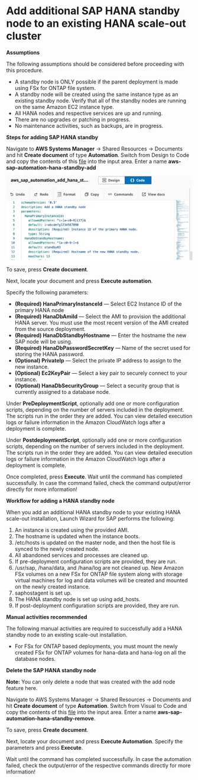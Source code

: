 # Add additional SAP HANA standby node to an existing HANA scale-out cluster

**Assumptions**

The following assumptions should be considered before proceeding with this procedure.

* A standby node is ONLY possible if the parent deployment is made using FSx for ONTAP file system.
* A standby node will be created using the same instance type as an existing standby node. Verify that all of the standby nodes are running on the same Amazon EC2 instance type.
* All HANA nodes and respective services are up and running.
* There are no upgrades or patching in progress.
* No maintenance activities, such as backups, are in progress.

**Steps for adding SAP HANA standby**

Navigate to **AWS Systems Manager** → Shared Resources → Documents and hit **Create document** of type **Automation**. Switch from Design to Code and copy the contents of this [file](hana_standby_add.yml) into the input area. Enter a name **aws-sap-automation-hana-standby-add**

![ssm1](ssm1.jpg)

To save, press **Create document**.

Next, locate your document and press **Execute automation**.

Specify the following parameters:

   * **(Required) HanaPrimaryInstanceId** — Select EC2 Instance ID of the primary HANA node
   * **(Required) HanaDbAmiId** — Select the AMI to provision the additional HANA server. You must use the most recent version of the AMI created from the source deployment.
   * **(Required) HanaDbStandbyHostname** — Enter the hostname the new SAP node will be using.
   * **(Required) HanaDbPasswordSecretKey** — Name of the secret used for storing the HANA password.
   * **(Optional) PrivateIp** — Select the private IP address to assign to the new instance.
   * **(Optional) Ec2KeyPair** — Select a key pair to securely connect to your instance.
   * **(Optional) HanaDbSecurityGroup** — Select a security group that is currently assigned to a database node.

Under **PreDeploymentScript**, optionally add one or more configuration scripts, depending on the number of servers included in the deployment. The scripts run in the order they are added. You can view detailed execution logs or failure information in the Amazon CloudWatch logs after a deployment is complete.

Under **PostdeploymentScript**, optionally add one or more configuration scripts, depending on the number of servers included in the deployment. The scripts run in the order they are added. You can view detailed execution logs or failure information in the Amazon CloudWatch logs after a deployment is complete.

Once completed, press **Execute**. Wait until the command has completed successfully. In case the command failed, check the command output/error directly for more information!

**Workflow for adding a HANA standby node**

When you add an additional HANA standby node to your existing HANA scale-out installation, Launch Wizard for SAP performs the following:

1. An instance is created using the provided AMI.
2. The hostname is updated when the instance boots.
3. /etc/hosts is updated on the master node, and then the host file is synced to the newly created node.
4. All abandoned services and processes are cleaned up.
5. If pre-deployment configuration scripts are provided, they are run.
6. /usr/sap, /hana/data, and /hana/log are not cleaned up. New Amazon FSx volumes on a new FSx for ONTAP file system along with storage virtual machines for log and data volumes will be created and mounted on the newly created instance.
7. saphostagent is set up.
8. The HANA standby node is set up using add_hosts.
9. If post-deployment configuration scripts are provided, they are run.

**Manual activities recommended**

The following manual activities are required to successfully add a HANA standby node to an existing scale-out installation.

* For FSx for ONTAP based deployments, you must mount the newly created FSx for ONTAP volumes for hana-data and hana-log on all the database nodes.

**Delete the SAP HANA standby node**

**Note:** You can only delete a node that was created with the add node feature here.

Navigate to AWS Systems Manager → Shared Resources → Documents and hit **Create document** of type **Automation**. Switch from Visual to Code and copy the contents of this [file](hana_standby_remove.yml) into the input area. Enter a name **aws-sap-automation-hana-standby-remove**.

To save, press **Create document**.

Next, locate your document and press **Execute Automation**. Specify the parameters and press **Execute**.

Wait until the command has completed successfully. In case the automation failed, check the output/error of the respective commands directly for more information!